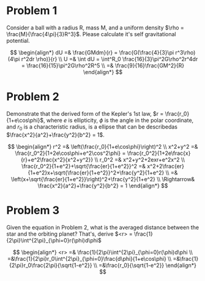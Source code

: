 # Problem 1
Consider a ball with a radius R, mass M, and a uniform density $\rho = \frac{M}{\frac{4\pi}{3}R^3}$. Please calculate it's self gravitational potential.

$$
\begin{align*}
dU =& \frac{GMdm}{r} = \frac{G(\frac{4}{3}\pi r^3\rho)(4\pi r^2dr \rho)}{r} \\
U =& \int dU = \int^R_0 \frac{16}{3}\pi^2G\rho^2r^4dr = \frac{16}{15}\pi^2G\rho^2R^5 \\
=& \frac{9}{16}\frac{GM^2}{R}
\end{align*}
$$

# Problem 2 
Demonstrate that the derived form of the Kepler's 1st law, $r = \frac{r_0}{1+e\cos\phi}$, where $e$ is ellipticity, $\phi$ is the angle in the polar coordinate, and $r_0$ is a characteristic radius, is a ellipse that can be describedas $\frac{x^2}{a^2}+\frac{y^2}{b^2} = 1$.

$$
\begin{align*}
r^2 =& \left(\frac{r_0}{1+e\cos\phi}\right)^2 \\
x^2+y^2 =& \frac{r_0^2}{1+2e\cos\phi+e^2\cos^2\phi} = \frac{r_0^2}{1+2e\frac{x}{r}+e^2\frac{x^2}{x^2+y^2}} \\
r_0^2 =& x^2+y^2+2exr+e^2x^2 \\
\frac{r_0^2}{1+e^2}+\sqrt{\frac{er}{1+e^2}}^2 =& x^2+2\frac{er}{1+e^2}x+\sqrt{\frac{er}{1+e^2}}^2+\frac{y^2}{1+e^2} \\
=& \left(x+\sqrt{\frac{er}{1+e^2}}\right)^2+\frac{y^2}{1+e^2} \\
\Rightarrow& \frac{x^2}{a^2}+\frac{y^2}{b^2} = 1
\end{align*}
$$

# Problem 3
Given the equation in Problem 2, what is the averaged distance between the star and the orbiting planet? That's, derive $<r> = \frac{1}{2\pi}\int^{2\pi}_{\phi=0}r(\phi)d\phi$

$$
\begin{align*}
<r> =& \frac{1}{2\pi}\int^{2\pi}_{\phi=0}r(\phi)d\phi \\
=&\frac{1}{2\pi}r_0\int^{2\pi}_{\phi=0}\frac{d\phi}{1+e\cos\phi} \\
=&\frac{1}{2\pi}r_0\frac{2\pi}{\sqrt{1-e^2}} \\
=&\frac{r_0}{\sqrt{1-e^2}}
\end{align*}
$$
